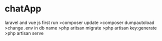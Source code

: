 # chatApp

laravel and vue js
first run >composer update
          >composer dumpautoload
          >change .env in db name 
          >php aritsan migrate
          >php artisan key:generate
          >php artisan serve
